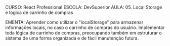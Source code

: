 CURSO: React Professional
ESCOLA: DevSuperior 
AULA: 05. Local Storage e lógica de carrinho de compras

EMENTA:
Aprender como utilizar o "localStorage" para armazenar informações locais, no caso o carrinho de compras do usuário. 
Implementar toda lógica de carrinho de compras, preocupando também em estruturar o sistema de uma forma organizada e de fácil manutenção futura.
